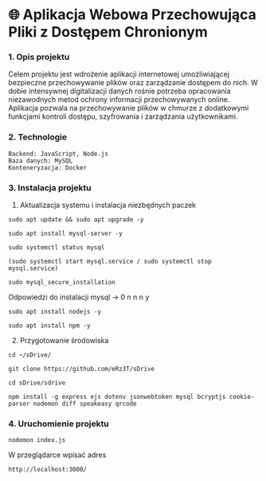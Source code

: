 # 🌐 Aplikacja Webowa Przechowująca Pliki z Dostępem Chronionym

### 1. Opis projektu

Celem projektu jest wdrożenie aplikacji internetowej umożliwiającej bezpieczne przechowywanie plików oraz zarządzanie dostępem do nich. W dobie intensywnej digitalizacji danych rośnie potrzeba opracowania niezawodnych metod ochrony informacji przechowywanych online. Aplikacja pozwala na przechowywanie plików w chmurze z dodatkowymi funkcjami kontroli dostępu, szyfrowania i zarządzania użytkownikami.


### 2. Technologie
    Backend: JavaScript, Node.js
    Baza danych: MySQL
    Konteneryzacja: Docker

### 3. Instalacja projektu

1. Aktualizacja systemu i instalacja niezbędnych paczek

```
sudo apt update && sudo apt upgrade -y
```
```
sudo apt install mysql-server -y
```
```
sudo systemctl status mysql
```
```
(sudo systemctl start mysql.service / sudo systemctl stop mysql.service)
```
```
sudo mysql_secure_installation
```
Odpowiedzi do instalacji mysql -> 0 n n n y
```
sudo apt install nodejs -y
```
```
sudo apt install npm -y
```

2. Przygotowanie środowiska

```
cd ~/sDrive/

git clone https://github.com/eRz3T/sDrive
```
```
cd sDrive/sdrive

npm install -g express ejs dotenv jsonwebtoken mysql bcryptjs cookie-parser nodemon diff speakeasy qrcode
```
### 4. Uruchomienie projektu
```
nodemon index.js
```
W przeglądarce wpisać adres
```
http://localhost:3000/
```
